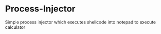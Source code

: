# Process-Injector
Simple process injector which executes shellcode into notepad to execute calculator
